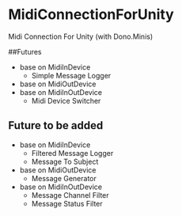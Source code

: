 # MidiConnectionForUnity
Midi Connection For Unity (with Dono.Minis)

##Futures
* base on MidiInDevice
  * Simple Message Logger
* base on MidiOutDevice
* base on MidiInOutDevice
  * Midi Device Switcher

## Future to be added
* base on MidiInDevice
  * Filtered Message Logger
  * Message To Subject
* base on MidiOutDevice
  * Message Generator
* base on MidiInOutDevice
  * Message Channel Filter
  * Message Status Filter

